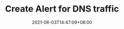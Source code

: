---
title: "Create Alert for DNS traffic"
date: 2021-06-03T14:47:09+08:00
chapter: false
weight: 4
pre: "<b>4. </b>"
---